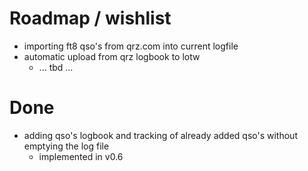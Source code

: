 # Roadmap / wishlist

* importing ft8 qso's from qrz.com into current logfile
* automatic upload from qrz logbook to lotw
  * ... tbd ...

# Done
* adding qso's logbook and tracking of already added qso's without emptying the log file
  * implemented in v0.6